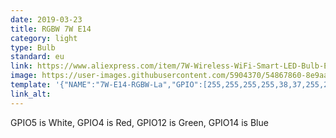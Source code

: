 ```yaml
---
date: 2019-03-23
title: RGBW 7W E14
category: light
type: Bulb
standard: eu
link: https://www.aliexpress.com/item/7W-Wireless-WiFi-Smart-LED-Bulb-E27-B22-E14-RGB-Bulb-Support-Alexa-Google-Home-Voice/32920926027.html
image: https://user-images.githubusercontent.com/5904370/54867860-8e9aa780-4d85-11e9-85fe-2f10138b7ed2.png
template: '{"NAME":"7W-E14-RGBW-La","GPIO":[255,255,255,255,38,37,255,255,39,255,40,255,255],"FLAG":0,"BASE":18}' 
link_alt: 
---
```


GPIO5 is White, GPIO4 is Red, GPIO12 is Green, GPIO14 is Blue

